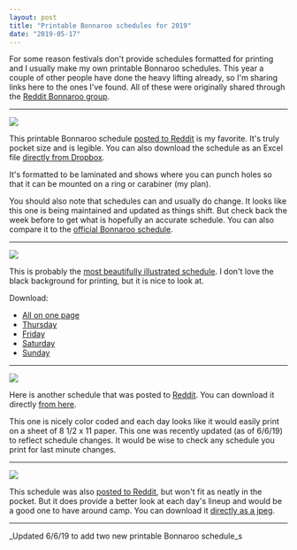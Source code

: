 ```yaml
---
layout: post
title: "Printable Bonnaroo schedules for 2019"
date: "2019-05-17"
---
```


For some reason festivals don't provide schedules formatted for printing and I usually make my own printable Bonnaroo schedules. This year a couple of other people have done the heavy lifting already, so I'm sharing links here to the ones I've found. All of these were originally shared through the [Reddit Bonnaroo group](https://www.reddit.com/r/bonnaroo/).

* * *

![](images/screenshot-www.dropbox.com-2019.05.17-08-28-59-132x200.png)

This printable Bonnaroo schedule [posted to Reddit](https://www.reddit.com/r/bonnaroo/comments/bbarap/bonnaroo_19_printable_pocket_schedule/) is my favorite. It's truly pocket size and is legible. You can also download the schedule as an Excel file [directly from Dropbox](https://www.dropbox.com/s/h1zebfbqxcefrav/Bonnaroo%20printable%20pocket%20schedule%202019.xlsx?dl=0).

It's formatted to be laminated and shows where you can punch holes so that it can be mounted on a ring or carabiner (my plan).

You should also note that schedules can and usually do change. It looks like this one is being maintained and updated as things shift. But check back the week before to get what is hopefully an accurate schedule. You can also compare it to the [official Bonnaroo schedule](https://www.bonnaroo.com/schedule/).

* * *

![](images/xvvt6h4t25y21-154x200.jpg)

This is probably the [most beautifully illustrated schedule](https://www.reddit.com/r/bonnaroo/comments/bawe45/schedule_is_out/engnozh/?utm_source=share&utm_medium=web2x). I don't love the black background for printing, but it is nice to look at.

Download:

- [All on one page](https://i.redd.it/xvvt6h4t25y21.jpg)
- [Thursday](https://i.redd.it/jmr9zxek45y21.jpg)
- [Friday](https://i.redd.it/ucteaavr45y21.jpg)
- [Saturday](https://i.redd.it/5mwqtmyi75y21.jpg)
- [Sunday](https://i.redd.it/a12ydt8n95y21.jpg)

* * *

![](images/NwpUUvk-172x200.jpg)

Here is another schedule that was posted to [Reddit](https://www.reddit.com/r/bonnaroo/comments/bxj23c/updated_schedule_in_picture_format/). You can download it directly [from here](https://imgur.com/gallery/pOMMn8h).

This one is nicely color coded and each day looks like it would easily print on a sheet of 8 1/2 x 11 paper. This one was recently updated (as of 6/6/19) to reflect schedule changes. It would be wise to check any schedule you print for last minute changes.

* * *

[![](images/yyap2kuxtuu21-200x117.jpg)](https://i.redd.it/yyap2kuxtuu21.jpg)

This schedule was also [posted to Reddit](https://www.reddit.com/r/bonnaroo/comments/bi2cpw/printable_schedule_thanks_to_uc_onner_for_the/), but won't fit as neatly in the pocket. But it does provide a better look at each day's lineup and would be a good one to have around camp. You can download it [directly as a jpeg](https://i.redd.it/yyap2kuxtuu21.jpg).

* * *

_Updated 6/6/19 to add two new printable Bonnaroo schedule_s
